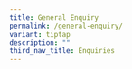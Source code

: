 ```yaml
---
title: General Enquiry
permalink: /general-enquiry/
variant: tiptap
description: ""
third_nav_title: Enquiries
---
```

